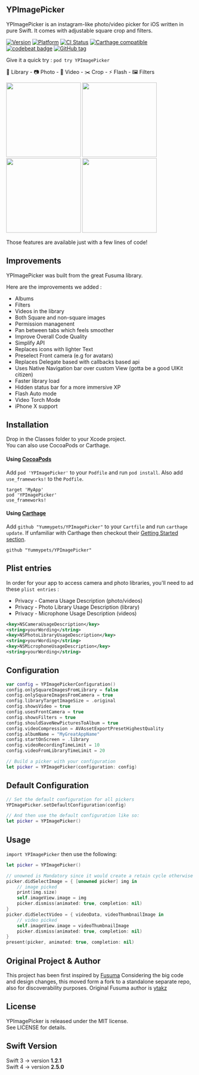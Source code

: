 ## YPImagePicker

YPImagePicker is an instagram-like photo/video picker for iOS written in pure Swift.
It comes with adjustable square crop and filters.

[![Version](https://img.shields.io/cocoapods/v/YPImagePicker.svg?style=flat)](http://cocoapods.org/pods/YPImagePicker)
[![Platform](https://img.shields.io/cocoapods/p/Fusuma.svg?style=flat)](http://cocoapods.org/pods/Fusuma)
[![CI Status](http://img.shields.io/travis/ytakzk/Fusuma.svg?style=flat)](https://travis-ci.org/ytakzk/Fusuma)
[![Carthage compatible](https://img.shields.io/badge/Carthage-compatible-4BC51D.svg?style=flat)](https://github.com/Carthage/Carthage)
[![codebeat badge](https://codebeat.co/badges/9710a89d-b1e2-4e55-a4a2-3ae1f98f4c53)](https://codebeat.co/projects/github-com-yummypets-ypimagepicker-master)
[![GitHub tag](https://img.shields.io/github/release/Yummypets/YPImagePicker.svg)]()

Give it a quick try : `pod try YPImagePicker`

🌅 Library - 📷 Photo - 🎥 Video - ✂️ Crop - ⚡️ Flash - 🖼 Filters

<img src="https://raw.githubusercontent.com/Yummypets/YPImagePicker/master/Images/library.PNG" width="200px" > <img src="https://raw.githubusercontent.com/Yummypets/YPImagePicker/master/Images/photo.PNG" width="200px" > <img src="https://raw.githubusercontent.com/Yummypets/YPImagePicker/master/Images/video.PNG" width="200px" > <img src="https://raw.githubusercontent.com/Yummypets/YPImagePicker/master/Images/filters.PNG" width="200px" >

Those features are available just with a few lines of code!

## Improvements
YPImagePicker was built from the great Fusuma library.

Here are the improvements we added :

- Albums
- Filters
- Videos in the library
- Both Square and non-square images
- Permission managenent
- Pan between tabs which feels smoother
- Improve Overall Code Quality
- Simplify API
- Replaces icons with lighter Text
- Preselect Front camera (e.g for avatars)
- Replaces Delegate based with callbacks based api
- Uses Native Navigation bar over custom View (gotta be a good UIKit citizen)
- Faster library load
- Hidden status bar for a more immersive XP
- Flash Auto mode
- Video Torch Mode
- iPhone X support

## Installation

Drop in the Classes folder to your Xcode project.  
You can also use CocoaPods or Carthage.

#### Using [CocoaPods](http://cocoapods.org/)

Add `pod 'YPImagePicker'` to your `Podfile` and run `pod install`. Also add `use_frameworks!` to the `Podfile`.

```
target 'MyApp'
pod 'YPImagePicker'
use_frameworks!
```

#### Using [Carthage](https://github.com/Carthage/Carthage)

Add `github "Yummypets/YPImagePicker"` to your `Cartfile` and run `carthage update`. If unfamiliar with Carthage then checkout their [Getting Started section](https://github.com/Carthage/Carthage#getting-started).

```
github "Yummypets/YPImagePicker"
```

## Plist entries

In order for your app to access camera and photo libraries,
you'll need to ad these `plist entries` :

- Privacy - Camera Usage Description (photo/videos)
- Privacy - Photo Library Usage Description (library)
- Privacy - Microphone Usage Description (videos)

```xml
<key>NSCameraUsageDescription</key>
<string>yourWording</string>
<key>NSPhotoLibraryUsageDescription</key>
<string>yourWording</string>
<key>NSMicrophoneUsageDescription</key>
<string>yourWording</string>
```

## Configuration

```swift
var config = YPImagePickerConfiguration()
config.onlySquareImagesFromLibrary = false
config.onlySquareImagesFromCamera = true
config.libraryTargetImageSize = .original
config.showsVideo = true
config.usesFrontCamera = true
config.showsFilters = true
config.shouldSaveNewPicturesToAlbum = true
config.videoCompression = AVAssetExportPresetHighestQuality
config.albumName = "MyGreatAppName"
config.startOnScreen = .library
config.videoRecordingTimeLimit = 10
config.videoFromLibraryTimeLimit = 20

// Build a picker with your configuration
let picker = YPImagePicker(configuration: config)
```

## Default Configuration

```swift
// Set the default configuration for all pickers
YPImagePicker.setDefaultConfiguration(config)

// And then use the default configuration like so:
let picker = YPImagePicker()
```

## Usage

`import YPImagePicker` then use the following:

```swift
let picker = YPImagePicker()

// unowned is Mandatory since it would create a retain cycle otherwise :)
picker.didSelectImage = { [unowned picker] img in
    // image picked
    print(img.size)
    self.imageView.image = img
    picker.dismiss(animated: true, completion: nil)
}
picker.didSelectVideo = { videoData, videoThumbnailImage in
    // video picked
    self.imageView.image = videoThumbnailImage
    picker.dismiss(animated: true, completion: nil)
}
present(picker, animated: true, completion: nil)
```


## Original Project & Author

This project has been first inspired by [Fusuma](https://github.com/ytakzk/Fusuma)
Considering the big code and design changes, this moved form a fork to a standalone separate repo, also for discoverability purposes.
Original Fusuma author is [ytakz](http://ytakzk.me)

## License
YPImagePicker is released under the MIT license.  
See LICENSE for details.

## Swift Version
Swift 3 -> version **1.2.1**  
Swift 4 -> version **2.5.0**
